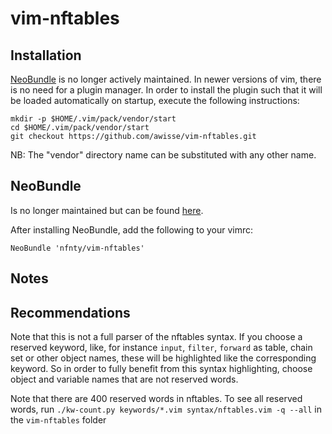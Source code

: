 # vim-nftables

## Installation

[NeoBundle](#neobundle) is no longer actively maintained. In newer versions of vim, there 
is no need for a plugin manager. In order to install the plugin such that it
will be loaded automatically on startup, execute the following instructions:

```
mkdir -p $HOME/.vim/pack/vendor/start
cd $HOME/.vim/pack/vendor/start
git checkout https://github.com/awisse/vim-nftables.git
```

NB: The "vendor" directory name can be substituted with any other name.

## NeoBundle

Is no longer maintained but can be found [here](https://github.com/Shougo/neobundle.vim).

After installing NeoBundle, add the following to your vimrc:

```vim
NeoBundle 'nfnty/vim-nftables'
```

## Notes

## Recommendations

Note that this is not a full parser of the nftables syntax. If you choose a 
reserved keyword, like, for instance `input`, `filter`, `forward` 
as table, chain set or other object names, these will be highlighted like the 
corresponding keyword. So in order to fully benefit from this syntax 
highlighting, choose object and variable names that are not reserved words. 

Note that there are 400 reserved words in nftables. To see all reserved words,
run `./kw-count.py keywords/*.vim syntax/nftables.vim -q --all` in the
`vim-nftables` folder
